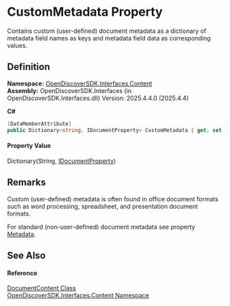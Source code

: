 # CustomMetadata Property


Contains custom (user-defined) document metadata as a dictionary of metadata field names as keys and metadata field data as corresponding values.



## Definition
**Namespace:** <a href="79f11d04-c275-b915-db5b-ab2227989555">OpenDiscoverSDK.Interfaces.Content</a>  
**Assembly:** OpenDiscoverSDK.Interfaces (in OpenDiscoverSDK.Interfaces.dll) Version: 2025.4.4.0 (2025.4.4)

**C#**
``` C#
[DataMemberAttribute]
public Dictionary<string, IDocumentProperty> CustomMetadata { get; set; }
```



#### Property Value
Dictionary(String, <a href="3985e6d9-fc38-376a-01ad-d7b29fc68990">IDocumentProperty</a>)

## Remarks

Custom (user-defined) metadata is often found in office document formats such as word processing, spreadsheet, and presentation document formats.

For standard (non-user-defined) document metadata see property <a href="f6759da6-46fa-d113-da7f-5575ec427ada">Metadata</a>.


## See Also


#### Reference
<a href="8e86a5a1-9129-b079-8605-f7fa3f3a1f21">DocumentContent Class</a>  
<a href="79f11d04-c275-b915-db5b-ab2227989555">OpenDiscoverSDK.Interfaces.Content Namespace</a>  

